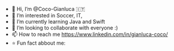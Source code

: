 - 👋 Hi, I’m @Coco-Gianluca :it:
- 👀 I’m interested in Soccer, IT,
- 🌱 I’m currently learning Java and Swift
- 💞️ I’m looking to collaborate with everyone :)
- 📫 How to reach me https://www.linkedin.com/in/gianluca-coco/
- :star: Fun fact abbout me:  

<!---
Mr-Lucxa/Mr-Lucxa is a ✨ special ✨ repository because its `README.md` (this file) appears on your GitHub profile.
You can click the Preview link to take a look at your changes.
--->

